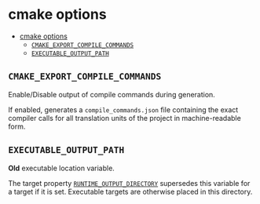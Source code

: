 # cmake options

- [cmake options](#cmake-options)
  - [`CMAKE_EXPORT_COMPILE_COMMANDS`](#cmake_export_compile_commands)
  - [`EXECUTABLE_OUTPUT_PATH`](#executable_output_path)

## `CMAKE_EXPORT_COMPILE_COMMANDS`

Enable/Disable output of compile commands during generation.

If enabled, generates a `compile_commands.json` file containing the exact compiler calls for all translation units of the project in machine-readable form.

## `EXECUTABLE_OUTPUT_PATH`

**Old** executable location variable.

The target property [`RUNTIME_OUTPUT_DIRECTORY`](https://cmake.org/cmake/help/latest/prop_tgt/RUNTIME_OUTPUT_DIRECTORY.html#prop_tgt:RUNTIME_OUTPUT_DIRECTORY) supersedes this variable for a target if it is set. Executable targets are otherwise placed in this directory.

